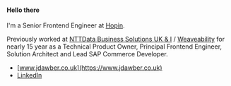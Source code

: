 #### Hello there

I'm a Senior Frontend Engineer at [Hopin](https://www.hopin.com).

Previously worked at [NTTData Business Solutions UK & I](https://nttdata-solutions.com/uk/) / [Weaveability](https://nttdata-solutions.com/uk/) for nearly 15 year as a Technical Product Owner, Principal Frontend Engineer, Solution Architect and Lead SAP Commerce Developer.

- [www.jdawber.co.uk](https://www.jdawber.co.uk)
- [LinkedIn](https://www.linkedin.com/in/jdawber/)

